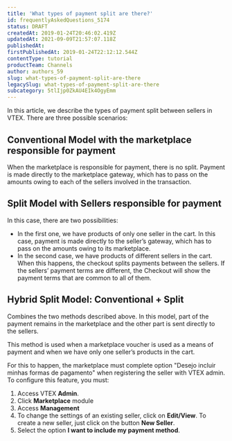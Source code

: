 ```yaml
---
title: 'What types of payment split are there?'
id: frequentlyAskedQuestions_5174
status: DRAFT
createdAt: 2019-01-24T20:46:02.419Z
updatedAt: 2021-09-09T21:57:07.118Z
publishedAt: 
firstPublishedAt: 2019-01-24T22:12:12.544Z
contentType: tutorial
productTeam: Channels
author: authors_59
slug: what-types-of-payment-split-are-there
legacySlug: what-types-of-payment-split-are-there
subcategory: 5tlIjp0ZkAU4EIk4OgyEmm
---
```


In this article, we describe the types of payment split between sellers in VTEX. There are three possible scenarios:

## Conventional Model with the marketplace responsible for payment

When the marketplace is responsible for payment, there is no split. Payment is made directly to the marketplace gateway, which has to pass on the amounts owing to each of the sellers involved in the transaction.

## Split Model with Sellers responsible for payment

In this case, there are two possibilities:

- In the first one, we have products of only one seller in the cart. In this case, payment is made directly to the seller’s gateway, which has to pass on the amounts owing to its marketplace.
- In the second case, we have products of different sellers in the cart. When this happens, the checkout splits payments between the sellers. If the sellers’ payment terms are different, the Checkout will show the payment terms that are common to all of them.

## Hybrid Split Model: Conventional + Split

Combines the two methods described above. In this model, part of the payment remains in the marketplace and the other part is sent directly to the sellers. 

This method is used when a marketplace voucher is used as a means of payment and when we have only one seller’s products in the cart. 

For this to happen, the marketplace must complete option "Desejo incluir minhas formas de pagamento" when registering the seller with VTEX admin. To configure this feature, you must:

1. Access VTEX __Admin__. 
2. Click __Marketplace__ module
3. Access __Management__ 
4. To change the settings of an existing seller, click on **Edit/View**. To create a new seller, just click on the button **New Seller**.
5. Select the option **I want to include my payment method**.
